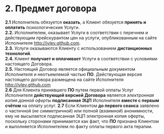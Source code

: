 # 2. Предмет договора

**2.1** Исполнитель обязуется **оказать**, а Клиент обязуется **принять и оплатить** психологические Услуги.  
**2.2.** Исполнителем, оказывает Услуги в соответствии с
перечнем и действующим прейскурантом цен на услуги, опубликованным на сайте Исполнителя http://ivlev.github.com.   
**2.3.** Услуги оказываются Клиенту с использованием **дистанционных технологий**.  
**2.4.** Клиент **получает и оплачивает** Услуги в соответствии с условиями настоящего Договора.  
**2.5.** Настоящий Договор является официальным документом Исполнителя и неотъемлемой частью **ПО**. Действующая версия настоящего договора размещена на сайте
Исполнителя http://ivlev.github.com  
**2.6** Для Клиента принявшего **ПО** путем первой оплаты Услуг Исполнителя **действующей версией Договора** является *электронная копия данной оферты* **подписанная ЭЦП** Исполнителя **вместе с первым счётом** на оплату услуг.
**2.7** Если Клиентом **до первого сеанса** заявлено о частичной (_не симметричной_) или полной (_взаимной_) анонимности, ему не высылается подписанная ЭЦП электронная копия оферты, поскольку сторонами принимается как факт, что **ПО** признана Клиентом и выполняется Исполнителем по факту оплаты первого акта терапии.

